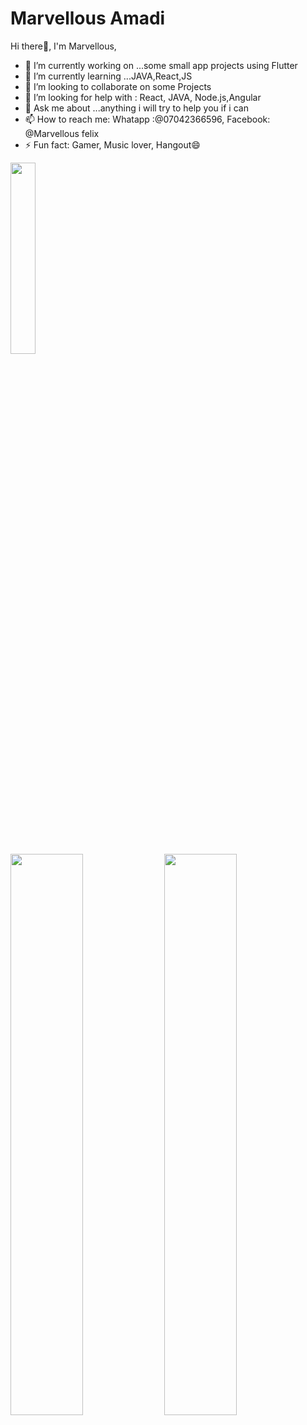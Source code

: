 # Marvellous Amadi

   Hi there👋, I'm Marvellous,

- 🔭 I’m currently working on ...some small app projects using Flutter
- 🌱 I’m currently learning ...JAVA,React,JS
- 👯 I’m looking to collaborate on some Projects
- 🤔 I’m looking for help with : React, JAVA, Node.js,Angular
- 💬 Ask me about ...anything i will try to help you if i can
- 📫 How to reach me: Whatapp :@07042366596, Facebook: @Marvellous felix
- ⚡ Fun fact: Gamer, Music lover, Hangout😄

<p> <img width="28%"  src="https://github-readme-stats.vercel.app/api/top-langs/?username=WIZARDonCODE&theme=tokyonight" /> </p>

<p>
  <img width="48%"  src="https://github-readme-stats.vercel.app/api?username=WIZARDonCODE&show_icons=true&theme=tokyonight" />
  <img width="48%"   src="https://github-readme-streak-stats.herokuapp.com/?user=WIZARDonCODE&theme=tokyonight" />
</p>

